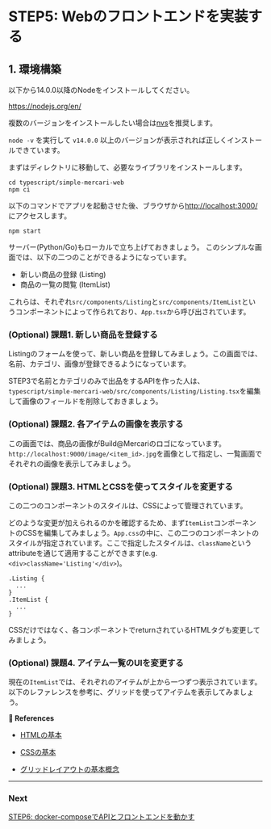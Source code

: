 # STEP5: Webのフロントエンドを実装する

## 1. 環境構築
以下から14.0.0以降のNodeをインストールしてください。

https://nodejs.org/en/

複数のバージョンをインストールしたい場合は[nvs](https://github.com/jasongin/nvs)を推奨します。

`node -v` を実行して `v14.0.0` 以上のバージョンが表示されれば正しくインストールできています。

まずはディレクトリに移動して、必要なライブラリをインストールします。
```
cd typescript/simple-mercari-web
npm ci
```

以下のコマンドでアプリを起動させた後、ブラウザから[http://localhost:3000/](http://localhost:3000/)にアクセスします。
```
npm start
```
サーバー(Python/Go)もローカルで立ち上げておきましょう。
このシンプルな画面では、以下の二つのことができるようになっています。
- 新しい商品の登録 (Listing)
- 商品の一覧の閲覧 (ItemList)
  
これらは、それぞれ`src/components/Listing`と`src/components/ItemList`というコンポーネントによって作られており、`App.tsx`から呼び出されています。


### (Optional) 課題1. 新しい商品を登録する
Listingのフォームを使って、新しい商品を登録してみましょう。この画面では、名前、カテゴリ、画像が登録できるようになっています。

STEP3で名前とカテゴリのみで出品をするAPIを作った人は、`typescript/simple-mercari-web/src/components/Listing/Listing.tsx`を編集して画像のフィールドを削除しておきましょう。


### (Optional) 課題2. 各アイテムの画像を表示する
この画面では、商品の画像がBuild@Mercariのロゴになっています。`http://localhost:9000/image/<item_id>.jpg`を画像として指定し、一覧画面でそれぞれの画像を表示してみましょう。

### (Optional) 課題3. HTMLとCSSを使ってスタイルを変更する
この二つのコンポーネントのスタイルは、CSSによって管理されています。


どのような変更が加えられるのかを確認するため、まず`ItemList`コンポーネントのCSSを編集してみましょう。`App.css`の中に、この二つのコンポーネントのスタイルが指定されています。ここで指定したスタイルは、`className`というattributeを通じて適用することができます(e.g. `<div>className='Listing'</div>`)。
```
.Listing {
  ...
}
.ItemList {
  ...
}
```
CSSだけではなく、各コンポーネントでreturnされているHTMLタグも変更してみましょう。


### (Optional) 課題4. アイテム一覧のUIを変更する
現在の`ItemList`では、それぞれのアイテムが上から一つずつ表示されています。以下のレファレンスを参考に、グリッドを使ってアイテムを表示してみましょう。


**:book: References**

- [HTMLの基本](https://developer.mozilla.org/ja/docs/Learn/Getting_started_with_the_web/HTML_basics)

- [CSSの基本](https://developer.mozilla.org/ja/docs/Learn/Getting_started_with_the_web/CSS_basics)

- [グリッドレイアウトの基本概念](https://developer.mozilla.org/ja/docs/Web/CSS/CSS_Grid_Layout/Basic_Concepts_of_Grid_Layout)

---

### Next

[STEP6: docker-composeでAPIとフロントエンドを動かす](document/step6.ja.md)